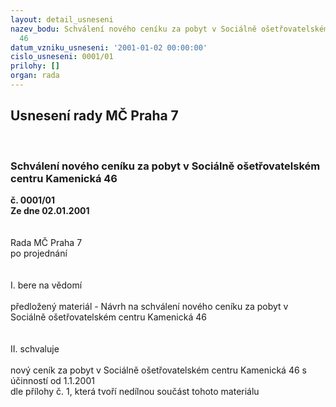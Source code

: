```yaml
---
layout: detail_usneseni
nazev_bodu: Schválení nového ceníku za pobyt v Sociálně ošetřovatelském centru Kamenická
  46
datum_vzniku_usneseni: '2001-01-02 00:00:00'
cislo_usneseni: 0001/01
prilohy: []
organ: rada
---
```

<div id="ucUsn_pList" class="usn">
	<span><h2>Usnesení rady MČ Praha 7 </h2>
<br></span><div class="standBody">
<span><h3>Schválení nového ceníku za pobyt v Sociálně ošetřovatelském centru Kamenická 46</h3></span><div class="center">
		<strong>č. 0001/01</strong><br>
	</div>
<div class="center">
		<strong>Ze dne 02.01.2001</strong><br><br>
	</div>
<br>Rada MČ Praha 7<br>po projednání<br><br><br>I.	bere na vědomí<br><br> předložený materiál - Návrh na schválení nového ceníku za pobyt v Sociálně ošetřovatelském centru Kamenická 46<br><br><br>II.	schvaluje <br><br>nový ceník za pobyt v Sociálně ošetřovatelském centru Kamenická 46 s účinností od 1.1.2001 <br>dle přílohy č. 1, která tvoří nedílnou součást tohoto materiálu<br><br><br> <br>
</div>
</div>